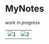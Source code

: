 # MyNotes

*work in progress*

<table>
  <tr>
    <td> <img src="https://user-images.githubusercontent.com/77066408/181375820-f60a4741-4137-4df5-9a9b-61d599f585f4.png"  alt="1" ></td>
    <td> <img src="https://user-images.githubusercontent.com/77066408/181376437-e8587127-f07c-43d9-ba79-f264a7c8ce01.png"  alt="2" ></td>
  </tr> 
</table>
